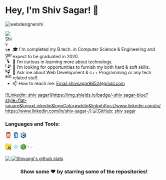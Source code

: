  # Hey, I'm Shiv Sagar! 👋

<p align="left"> <img src="https://komarev.com/ghpvc/?username=webdesignershil&label=Views&color=blue&style=plastic" alt="webdesignershi" /> </p>

<!-- <a href="https://twitter.com/shiv sagarl">
  <img align="left" alt="Shiv Sagar's Twitter" width="22px" src="https://cdn.jsdelivr.net/npm/simple-icons@v3/icons/twitter.svg" />
</a> -->
<a href="https://www.linkedin.com/in/shiv-sagar-15b315134/">
  <img align="left" alt="Shiv sagar's Linkdein" width="22px" src="https://cdn.jsdelivr.net/npm/simple-icons@v3/icons/linkedin.svg" />
</a>
<!-- <a href="https://instagram.com/shiv_sagar_ss?igshid=YmMyMTA2M2Y=en">
  <img align="left" alt="Shiv Sagar's Instagram" width="22px" src="https://cdn.jsdelivr.net/npm/simple-icons@v3/icons/instagram.svg" />
</a> -->
<!-- <a href="https://www.facebook.com/profile.php?id=100014519415832">
  <img align="left" alt="Shiv Sagar's Facebook" width="22px" src="https://cdn.jsdelivr.net/npm/simple-icons@v3/icons/facebook.svg" />
</a> -->


<br/>
<br/>


- 🎓 I'm completed my B.tech. in Computer Science & Engineering and expect to be graduated in 2020.
- 🌱 I’m curious in learning more about technology.
- 🤔 I’m looking for opportunities to furnish my both hard & soft skills.
- 💬 Ask me about Web Development & c++ Programming or any tech related stuff.
- 📫 How to reach me: [Email:shivsagar9852@gmail.com](mailto:shivsagar9852@gmail.com)




[![LinkedIn: shiv sagar](https://img.shields.io/badge/-shiv sagar-blue?style=flat-square&logo=Linkedin&logoColor=white&link=https://www.linkedin.com/in/https://www.linkedin.com/in/shiv-sagar-/)]( https://www.linkedin.com/in/https://www.linkedin.com/in/shiv-sagar-15b315134)
[![GitHub: shiv sagar](https://img.shields.io/github/followers/shivsagar0?label=follow&style=social)](https://github.com/shivsagar0)


### Languages and Tools:

<code><img height="20" src="https://raw.githubusercontent.com/github/explore/80688e429a7d4ef2fca1e82350fe8e3517d3494d/topics/html/html.png"></code>
<code><img height="20" src="https://raw.githubusercontent.com/github/explore/80688e429a7d4ef2fca1e82350fe8e3517d3494d/topics/css/css.png"></code>
<code><img height="20" src="https://raw.githubusercontent.com/github/explore/80688e429a7d4ef2fca1e82350fe8e3517d3494d/topics/cpp/cpp.png"></code>
<!-- <code><img height="20" src="https://raw.githubusercontent.com/github/explore/80688e429a7d4ef2fca1e82350fe8e3517d3494d/topics/python/python.png"></code> -->
<!-- <code><img height="20" src="https://raw.githubusercontent.com/github/explore/80688e429a7d4ef2fca1e82350fe8e3517d3494d/topics/android/android.png"></code> -->
<code><img height="20" src="https://raw.githubusercontent.com/github/explore/80688e429a7d4ef2fca1e82350fe8e3517d3494d/topics/javascript/javascript.png"></code>
<code><img height="20" src="https://raw.githubusercontent.com/github/explore/80688e429a7d4ef2fca1e82350fe8e3517d3494d/topics/react/react.png"></code>
<code><img height="20" src="https://raw.githubusercontent.com/github/explore/80688e429a7d4ef2fca1e82350fe8e3517d3494d/topics/nodejs/nodejs.png"></code>
<code><img height="20" src="https://raw.githubusercontent.com/github/explore/80688e429a7d4ef2fca1e82350fe8e3517d3494d/topics/mongodb/mongodb.png"></code>

<a href="https://github.com/shivsagar0">
  <img align="center" src="https://github-readme-stats.vercel.app/api/top-langs/?username=shivsagar0&theme=dark&hide_langs_below=1" />
</a>
<a href="https://github.com/shivsagar0">
 <img align="center" src="https://github-readme-stats.vercel.app/api?username=webdesignershi&show_icons=true&theme=dark&line_height=27" alt="Shivangi's github stats"/>
</a>


<div align="center">

### Show some ❤️ by starring some of the repositories!

</div>
